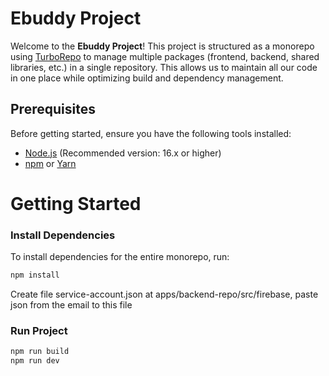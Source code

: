 # Ebuddy Project

Welcome to the **Ebuddy Project**! This project is structured as a monorepo using [TurboRepo](https://turbo.build) to manage multiple packages (frontend, backend, shared libraries, etc.) in a single repository. This allows us to maintain all our code in one place while optimizing build and dependency management.

## Prerequisites

Before getting started, ensure you have the following tools installed:

- [Node.js](https://nodejs.org) (Recommended version: 16.x or higher)
- [npm](https://npmjs.com) or [Yarn](https://yarnpkg.com)

# Getting Started

### Install Dependencies

To install dependencies for the entire monorepo, run:

```bash
npm install
```

Create file service-account.json at apps/backend-repo/src/firebase, paste json from the email to this file

### Run Project

```bash
npm run build
npm run dev
```
